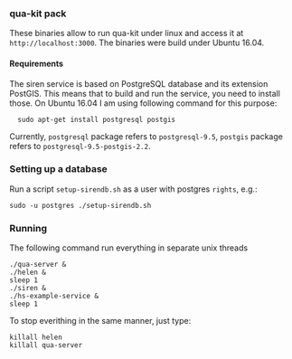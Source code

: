 ### qua-kit pack

These binaries allow to run qua-kit under linux and access it
at `http://localhost:3000`.
The binaries were build under Ubuntu 16.04.

#### Requirements

The siren service is based on PostgreSQL database and its extension PostGIS.
This means that to build and run the service, you need to install those.
On Ubuntu 16.04 I am using following command for this purpose:
```
  sudo apt-get install postgresql postgis
```
Currently, `postgresql` package refers to `postgresql-9.5`,
`postgis` package refers to `postgresql-9.5-postgis-2.2`.


### Setting up a database

Run a script `setup-sirendb.sh` as a user with postgres `rights`, e.g.:
```
sudo -u postgres ./setup-sirendb.sh
```

### Running
The following command run everything in separate unix threads
```
./qua-server &
./helen &
sleep 1
./siren &
./hs-example-service &
sleep 1
```
To stop everithing in the same manner, just type:
```
killall helen
killall qua-server
```
